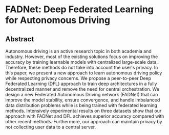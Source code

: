# FADNet: Deep Federated Learning for Autonomous Driving

## Abstract
Autonomous driving is an active research topic in both academia and industry. However, most of the existing solutions focus on improving the accuracy by training learnable models with centralized large-scale data. Therefore, these methods do not take into account the user's privacy. In this paper, we present a new approach to learn autonomous driving policy while respecting privacy concerns. We propose a peer-to-peer Deep Federated Learning (DFL) approach to train deep architectures in a fully decentralized manner and remove the need for central orchestration. We design a new Federated Autonomous Driving network (FADNet) that can improve the model stability, ensure convergence, and handle imbalanced data distribution problems while is being trained with federated learning methods. Intensively experimental results on three datasets show that our approach with FADNet and DFL achieves superior accuracy compared with other recent methods. Furthermore, our approach can maintain privacy by not collecting user data to a central server.
